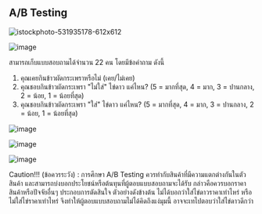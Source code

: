 A/B Testing
--------------------------------------------------------------
![istockphoto-531935178-612x612](https://user-images.githubusercontent.com/82756975/147390837-18c9dfa2-6f47-4334-9922-28d02862d3c0.jpg)


![image](https://user-images.githubusercontent.com/82756975/147390791-49e10770-3fce-4eb9-895e-f8631efab971.png)

สามารถเก็บแบบสอบถามได้จำนวน 22 คน โดยมีข้อคำถาม ดังนี้
1. คุณเคยกินข้าวผัดกระเพราหรือไม่ (เคย/ไม่เคย)
2. คุณชอบกินข้าวผัดกระเพรา "ไม่ใส่" ไข่ดาว แค่ไหน? (5 = มากที่สุด, 4 = มาก, 3 = ปานกลาง, 2 = น้อย, 1 = น้อยที่สุด)
3. คุณชอบกินข้าวผัดกระเพรา "ใส่" ไข่ดาว แค่ไหน? (5 = มากที่สุด, 4 = มาก, 3 = ปานกลาง, 2 = น้อย, 1 = น้อยที่สุด)

![image](https://user-images.githubusercontent.com/82756975/147390805-7ac87efb-afb8-4625-b487-57abdb4532d8.png)

![image](https://user-images.githubusercontent.com/82756975/147390814-f33a7727-03a0-42c8-90e3-c737e1b04f44.png)

![image](https://user-images.githubusercontent.com/82756975/147390821-dda29ad0-4335-44c7-bc96-ae3290445b85.png)

Caution!!! (ข้อควรระวัง) : การศึกษา A/B Testing ควรทำกับสินค้าที่มีความแตกต่างกันในตัวสินค้า และสามารถบ่งบอกประโยชน์หรือต้นทุนที่ผู้ตอบแบบสอบถามจะได้รับ กล่าวคือควรบอกราคาสินค้าหรือปัจจัยอื่นๆ ประกอบการตัดสินใจ ตัวอย่างดังข้างต้น ไม่ได้บอกว่าใส่ไข่ดาวราคาเท่าไหร่ หรือไม่ใส่ไข่ราคาเท่าไหร่ จึงทำให้ผู้ตอบแบบสอบถามไม่ได้คิดถึงแง่มุมนี้ อาจจะเทไปตอบว่าใส่ไข่ดาวดีกว่า
